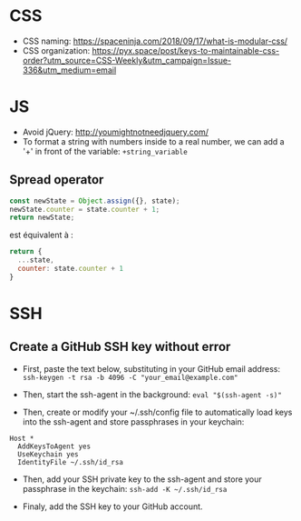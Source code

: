 # CSS

- CSS naming: https://spaceninja.com/2018/09/17/what-is-modular-css/
- CSS organization: https://pyx.space/post/keys-to-maintainable-css-order?utm_source=CSS-Weekly&utm_campaign=Issue-336&utm_medium=email

# JS

- Avoid jQuery: http://youmightnotneedjquery.com/
- To format a string with numbers inside to a  real number, we can add a '+' in front of the variable: ```+string_variable```

## Spread operator

```js
const newState = Object.assign({}, state);
newState.counter = state.counter + 1;
return newState;
```

est équivalent à :

```js
return {
  ...state,
  counter: state.counter + 1
}
```

# SSH

## Create a GitHub SSH key without error

- First, paste the text below, substituting in your GitHub email address:
```ssh-keygen -t rsa -b 4096 -C "your_email@example.com"```

- Then, start the ssh-agent in the background:
```eval "$(ssh-agent -s)"```

- Then, create or modify your ~/.ssh/config file to automatically load keys into the ssh-agent and store passphrases in your keychain:
```
Host *
  AddKeysToAgent yes
  UseKeychain yes
  IdentityFile ~/.ssh/id_rsa
```

- Then, add your SSH private key to the ssh-agent and store your passphrase in the keychain:
```ssh-add -K ~/.ssh/id_rsa```

- Finaly, add the SSH key to your GitHub account.
